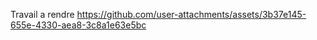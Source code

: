 Travail a rendre
 
 https://github.com/user-attachments/assets/3b37e145-655e-4330-aea8-3c8a1e63e5bc
